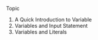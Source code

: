 Topic

1. A Quick Introduction to Variable
2. Variables and Input Statement
3. Variables and Literals
    [^1]:Literals are actual value which are store inside a variable
